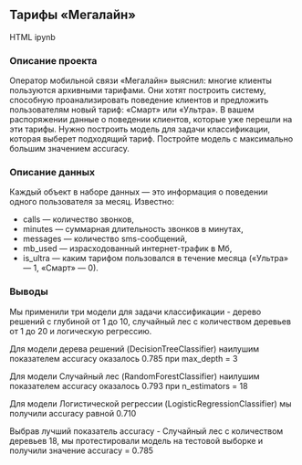 ## Тарифы  «Мегалайн»

HTML ipynb

### Описание проекта 

Оператор мобильной связи «Мегалайн» выяснил: многие клиенты пользуются архивными тарифами. Они хотят построить систему, способную проанализировать поведение клиентов и предложить пользователям новый тариф: «Смарт» или «Ультра».
В вашем распоряжении данные о поведении клиентов, которые уже перешли на эти тарифы. Нужно построить модель для задачи классификации, которая выберет подходящий тариф. Постройте модель с максимально большим значением accuracy. 

### Описание данных

Каждый объект в наборе данных — это информация о поведении одного пользователя за месяц. Известно:

- сalls — количество звонков,
- minutes — суммарная длительность звонков в минутах,
- messages — количество sms-сообщений,
- mb_used — израсходованный интернет-трафик в Мб,
- is_ultra — каким тарифом пользовался в течение месяца («Ультра» — 1, «Смарт» — 0).

### Выводы

Мы применили три модели для задачи классификации - дерево решений с глубиной от 1 до 10, случайный лес с количеством деревьев от 1 до 20 и логическую регрессию.

Для модели дерева решений (DecisionTreeClassifier) наилушим показателем accuracy оказалось 0.785 при max_depth = 3

Для модели Случайный лес (RandomForestClassifier) наилушим показателем accuracy оказалось 0.793 при n_estimators = 18

Для модели Логистической регрессии (LogisticRegressionClassifier) мы получили accuracy равной 0.710

Выбрав лучший показатель accuracy - Случайный лес с количеством деревьев 18, мы протестировали модель на тестовой выборке и получили значение accuracy = 0.785
